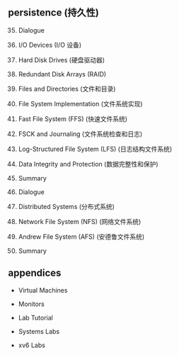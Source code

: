 ## persistence (持久性)

35. Dialogue

36. I/O Devices (I/O 设备)

37. Hard Disk Drives (硬盘驱动器)

38. Redundant Disk Arrays (RAID)

39. Files and Directories (文件和目录)

40. File System Implementation (文件系统实现)

41. Fast File System (FFS) (快速文件系统)

42. FSCK and Journaling (文件系统检查和日志)

43. Log-Structured File System (LFS) (日志结构文件系统)

44. Data Integrity and Protection (数据完整性和保护)

45. Summary

46. Dialogue

47. Distributed Systems (分布式系统)

48. Network File System (NFS) (网络文件系统)

49. Andrew File System (AFS) (安德鲁文件系统)

50. Summary

## appendices

- Virtual Machines

- Monitors

- Lab Tutorial

- Systems Labs

- xv6 Labs
